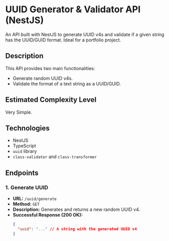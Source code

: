 # UUID Generator & Validator API (NestJS)

An API built with NestJS to generate UUID v4s and validate if a given string has the UUID/GUID format. Ideal for a portfolio project.

## Description

This API provides two main functionalities:

- Generate random UUID v4s.
- Validate the format of a text string as a UUID/GUID.

## Estimated Complexity Level

Very Simple.

## Technologies

- NestJS
- TypeScript
- `uuid` library
- `class-validator` and `class-transformer`

## Endpoints

### 1. Generate UUID

- **URL:** `/uuid/generate`
- **Method:** `GET`
- **Description:** Generates and returns a new random UUID v4.
- **Successful Response (200 OK):**
  ```json
  {
    "uuid": "..." // A string with the generated UUID v4
  }
  ```
